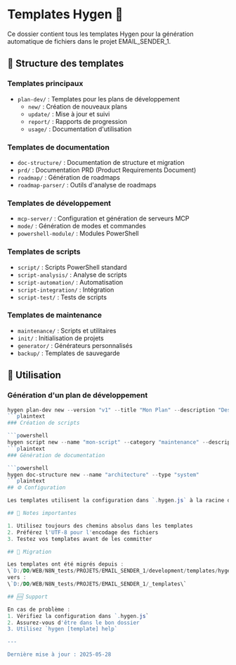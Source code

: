 # Templates Hygen 📁

Ce dossier contient tous les templates Hygen pour la génération automatique de fichiers dans le projet EMAIL_SENDER_1.

## 🌟 Structure des templates

### Templates principaux

- `plan-dev/` : Templates pour les plans de développement
  - `new/` : Création de nouveaux plans
  - `update/` : Mise à jour et suivi
  - `report/` : Rapports de progression
  - `usage/` : Documentation d'utilisation

### Templates de documentation

- `doc-structure/` : Documentation de structure et migration
- `prd/` : Documentation PRD (Product Requirements Document)
- `roadmap/` : Génération de roadmaps
- `roadmap-parser/` : Outils d'analyse de roadmaps

### Templates de développement

- `mcp-server/` : Configuration et génération de serveurs MCP
- `mode/` : Génération de modes et commandes
- `powershell-module/` : Modules PowerShell

### Templates de scripts

- `script/` : Scripts PowerShell standard
- `script-analysis/` : Analyse de scripts
- `script-automation/` : Automatisation
- `script-integration/` : Intégration
- `script-test/` : Tests de scripts

### Templates de maintenance

- `maintenance/` : Scripts et utilitaires
- `init/` : Initialisation de projets
- `generator/` : Générateurs personnalisés
- `backup/` : Templates de sauvegarde

## 🚀 Utilisation

### Génération d'un plan de développement

```powershell
hygen plan-dev new --version "v1" --title "Mon Plan" --description "Description"
```plaintext
### Création de scripts

```powershell
hygen script new --name "mon-script" --category "maintenance" --description "Description"
```plaintext
### Génération de documentation

```powershell
hygen doc-structure new --name "architecture" --type "system"
```plaintext
## ⚙️ Configuration

Les templates utilisent la configuration dans `.hygen.js` à la racine du projet. Les chemins sont relatifs à la racine du projet.

## 📝 Notes importantes

1. Utilisez toujours des chemins absolus dans les templates
2. Préférez l'UTF-8 pour l'encodage des fichiers
3. Testez vos templates avant de les committer

## 🔄 Migration

Les templates ont été migrés depuis :
\`D:/DO/WEB/N8N_tests/PROJETS/EMAIL_SENDER_1/development/templates/hygen\`
vers :
\`D:/DO/WEB/N8N_tests/PROJETS/EMAIL_SENDER_1/_templates\`

## 🆘 Support

En cas de problème :
1. Vérifiez la configuration dans `.hygen.js`
2. Assurez-vous d'être dans le bon dossier
3. Utilisez `hygen [template] help`

---

Dernière mise à jour : 2025-05-28